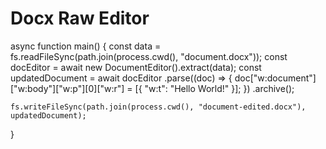 # Docx Raw Editor

async function main() {
    const data = fs.readFileSync(path.join(process.cwd(), "document.docx"));
    const docEditor = await new DocumentEditor().extract(data);
    const updatedDocument = await docEditor
        .parse((doc) => {
            doc["w:document"]["w:body"]["w:p"][0]["w:r"] = [{ "w:t": "Hello World!" }];
        })
        .archive();

    fs.writeFileSync(path.join(process.cwd(), "document-edited.docx"), updatedDocument);
}
